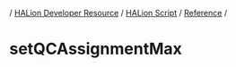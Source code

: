 / [HALion Developer Resource](../..//HALion-Developer-Resource.md) / [HALion Script](./HALion-Script.md) / [Reference](./Reference.md) /

# setQCAssignmentMax
